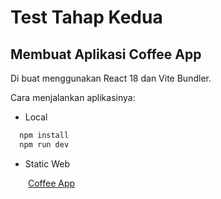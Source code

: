 # Test Tahap Kedua

## Membuat Aplikasi Coffee App

Di buat menggunakan React 18 dan Vite Bundler.

Cara menjalankan aplikasinya:

- Local

```sh
  npm install
  npm run dev
```

- Static Web

&ensp;&ensp;&ensp;&ensp;[Coffee App](https://coffee-app-dev.surge.sh/)
